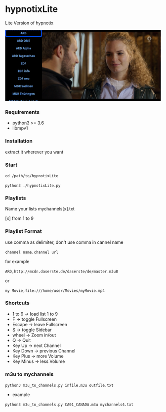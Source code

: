 # hypnotixLite
Lite Version of hypnotix

![screnshot](https://github.com/Axel-Erfurt/hypnotixLite/blob/main/screenshot.png)

### Requirements

- python3 >= 3.6
- libmpv1

### Installation

extract it wherever you want

### Start

```cd /path/to/hypnotixLite```

```python3 ./hypnotixLite.py```

### Playlists

Name your lists mychannels[x].txt

[x] from 1 to 9

### Playlist Format

use comma as delimiter, don't use comma in cannel name

```channel name,channel url```

for example

```ARD,http://mcdn.daserste.de/daserste/de/master.m3u8```

or

```my Movie,file:///home/user/Movies/myMovie.mp4```


### Shortcuts

- 1 to 9 -> load list 1 to 9
- F -> toggle Fullscreen
- Escape -> leave Fullscreen
- S -> toggle Sidebar
- wheel -> Zoom in/out
- Q -> Quit
- Key Up -> next Channel
- Key Down -> previous Channel
- Key Plus -> more Volume
- Key Minus -> less Volume

### m3u to mychannels

```python3 m3u_to_channels.py infile.m3u outfile.txt```

- example

```python3 m3u_to_channels.py CA01_CANADA.m3u mychannels4.txt```
